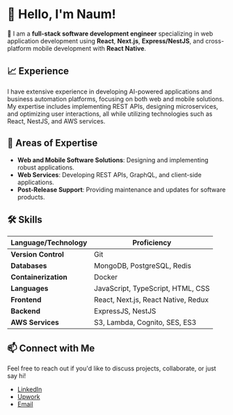 # 👋 Hello, I'm Naum!

🎯 I am a **full-stack software development engineer** specializing in web application development using **React**, **Next.js**, **Express/NestJS**, and cross-platform mobile development with **React Native**.

## 📈 Experience

I have extensive experience in developing AI-powered applications and business automation platforms, focusing on both web and mobile solutions. My expertise includes implementing REST APIs, designing microservices, and optimizing user interactions, all while utilizing technologies such as React, NestJS, and AWS services.

## 💼 Areas of Expertise
- **Web and Mobile Software Solutions**: Designing and implementing robust applications.
- **Web Services**: Developing REST APIs, GraphQL, and client-side applications.
- **Post-Release Support**: Providing maintenance and updates for software products.

## 🛠 Skills

| Language/Technology | Proficiency                               |
|---------------------|-------------------------------------------|
| **Version Control** | Git                                      |
| **Databases**       | MongoDB, PostgreSQL, Redis                |
| **Containerization**| Docker                                    |
| **Languages**       | JavaScript, TypeScript, HTML, CSS         |
| **Frontend**        | React, Next.js, React Native, Redux       |
| **Backend**         | ExpressJS, NestJS                         |
| **AWS Services**    | S3, Lambda, Cognito, SES, ES3             |


## 📫 Connect with Me
Feel free to reach out if you'd like to discuss projects, collaborate, or just say hi!

- [LinkedIn](https://www.linkedin.com/in/naum-zakletskyi-62a364254/)
- [Upwork](https://www.upwork.com/freelancers/~019f003a26656ccdc4)
- [Email](mailto:naum.zakletskyi@sysgears.com)



<!--
**NaumZakletskiy/NaumZakletskiy** is a ✨ _special_ ✨ repository because its `README.md` (this file) appears on your GitHub profile.

Here are some ideas to get you started:

- 🔭 I’m currently working on ...
- 🌱 I’m currently learning ...
- 👯 I’m looking to collaborate on ...
- 🤔 I’m looking for help with ...
- 💬 Ask me about ...
- 📫 How to reach me: ...
- 😄 Pronouns: ...
- ⚡ Fun fact: ...
-->
